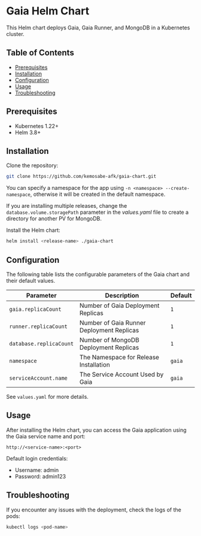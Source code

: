# Gaia Helm Chart

This Helm chart deploys Gaia, Gaia Runner, and MongoDB in a Kubernetes cluster.

## Table of Contents

- [Prerequisites](#prerequisites)
- [Installation](#installation)
- [Configuration](#configuration)
- [Usage](#usage)
- [Troubleshooting](#troubleshooting)

## Prerequisites

- Kubernetes 1.22+
- Helm 3.8+

## Installation

Clone the repository:

```sh
git clone https://github.com/kemosabe-afk/gaia-chart.git
```

You can specify a namespace for the app using `-n <namespace> --create-namespace`, otherwise it will be created in the default namespace.

If you are installing multiple releases, change the `database.volume.storagePath` parameter in the *values.yaml* file to create a directory for another PV for MongoDB.

Install the Helm chart:

```sh
helm install <release-name> ./gaia-chart
```

## Configuration

The following table lists the configurable parameters of the Gaia chart and their default values.

| Parameter               | Description                                      | Default      |
|-------------------------|--------------------------------------------------|--------------|
| `gaia.replicaCount`     | Number of Gaia Deployment Replicas               | `1`          |
| `runner.replicaCount`   | Number of Gaia Runner Deployment Replicas        | `1`          |
| `database.replicaCount` | Number of MongoDB Deployment Replicas            | `1`          |
| `namespace`             | The Namespace for Release Installation           | `gaia`       |
| `serviceAccount.name`   | The Service Account Used by Gaia                 | `gaia`       |

See `values.yaml` for more details.

## Usage

After installing the Helm chart, you can access the Gaia application using the Gaia service name and port:

```
http://<service-name>:<port>
```

Default login credentials:

- Username: admin
- Password: admin123

## Troubleshooting

If you encounter any issues with the deployment, check the logs of the pods:

```sh
kubectl logs <pod-name>
```
